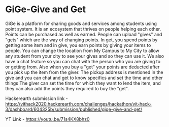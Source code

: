 # GiGe-Give and Get
GiGe is a platform for sharing goods and services among students using point system. It is an ecosystem that thrives on people helping each other.
Points can be purchased as well as earned. People can upload "gives" and "gets" which are the way of changing points. 
In get, you spend points by getting some item and in give, you earn points by giving your items to people.
You can change the location from My Campus to My City to allow any student from your city to see your gives and so they can use it. 
We also have a chat feature so you can chat with the person who you are giving to or getting from. Also when you buy a "get" your points are deducted after you pick up the item from the giver. The pickup address is mentioned in the give and you can chat and get to know specifics and set the time and other things
The giver can set the time for which they want to lend the item, and they can also add the points they required to buy the "get".


Hackerearth submission link - https://vithack2020.hackerearth.com/challenges/hackathon/vit-hack-3/dashboard/604325b/submission/published/gige-give-and-get/

YT Link - https://youtu.be/71s4KX8bhz0
